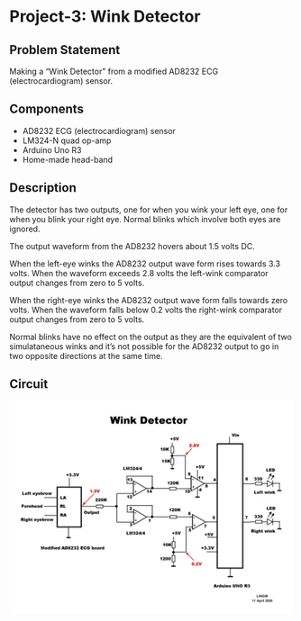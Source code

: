 # Project-3: Wink Detector
## Problem Statement
Making a “Wink Detector” from a modified AD8232 ECG (electrocardiogram) sensor.
## Components
* AD8232 ECG (electrocardiogram) sensor
* LM324-N quad op-amp
* Arduino Uno R3
* Home-made head-band
## Description
The detector has two outputs, one for when you wink your left eye, one for when you blink your right eye. Normal blinks which involve both eyes are ignored.

The output waveform from the AD8232 hovers about 1.5 volts DC.

When the left-eye winks the AD8232 output wave form rises towards 3.3 volts. When the waveform exceeds 2.8 volts the left-wink comparator output changes from zero to 5 volts.

When the right-eye winks the AD8232 output wave form falls towards zero volts. When the waveform falls below 0.2 volts the right-wink comparator output changes from zero to 5 volts.

Normal blinks have no effect on the output as they are the equivalent of two simulataneous winks and it’s not possible for the AD8232 output to go in two opposite directions at the same time.
## Circuit
![wink_detector](wink_detector.jpg)
